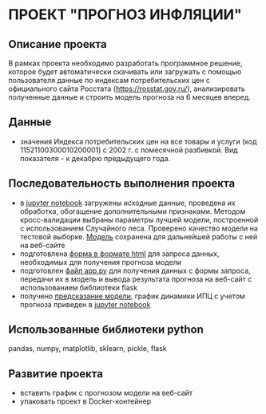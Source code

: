 # ПРОЕКТ "ПРОГНОЗ ИНФЛЯЦИИ"

## Описание проекта
В рамках проекта необходимо разработать программное решение, которое будет автоматически скачивать или загружать с помощью пользователя данные по индексам потребительских цен с официального сайта Росстата (https://rosstat.gov.ru/), анализировать полученные данные и строить модель прогноза на 6 месяцев вперед.

## Данные
- значения Индекса потребительских цен на все товары и услуги (код 11521100300010200001) с 2002 г. с помесячной разбивкой. Вид показателя - к декабрю предыдущего года.

## Последовательность выполнения проекта
- в [jupyter notebook](cpi/CPI.ipynb) загружены исходные данные, проведена их обработка, обогащение дополнительными признаками. Методом кросс-валидации выбраны параметры лучшей модели, построенной с использованием Случайного леса. Проверено качество модели на тестовой выборке. [Модель](cpi/models/model.pkl) сохранена для дальнейшей работы с ней на веб-сайте 
- подготовлена [форма в формате html](cpi/templates/index.html) для запроса данных, необходимых для получения прогноза модели 
- подготовлен [файл app.py](cpi/app.py) для получения данных с формы запроса, передачи их в модель и вывода результата прогноза на веб-сайт с использованием библиотеки flask 
- получено [предсказание модели](cpi/result.png), график динамики ИПЦ с учетом прогноза приведен в [jupyter notebook](cpi/CPI.ipynb)

## Использованные библиотеки python
pandas, numpy, matplotlib, sklearn, pickle, flask

## Развитие проекта
- вставить график с прогнозом модели на веб-сайт
- упаковать проект в Docker-контейнер
